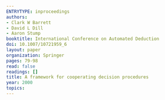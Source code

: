 ```yaml
---
ENTRYTYPE: inproceedings
authors:
- Clark W Barrett
- David L Dill
- Aaron Stump
booktitle: International Conference on Automated Deduction
doi: 10.1007/10721959_6
layout: paper
organization: Springer
pages: 79-98
read: false
readings: []
title: A framework for cooperating decision procedures
year: 2000
topics:
---
```

